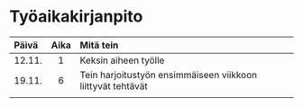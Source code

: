 # Työaikakirjanpito


| Päivä | Aika | Mitä tein |
| :---- |:----:| :-------- |
| 12.11.| 1    | Keksin aiheen työlle |
| 19.11.| 6    | Tein harjoitustyön ensimmäiseen viikkoon liittyvät tehtävät |
| |     |  |
